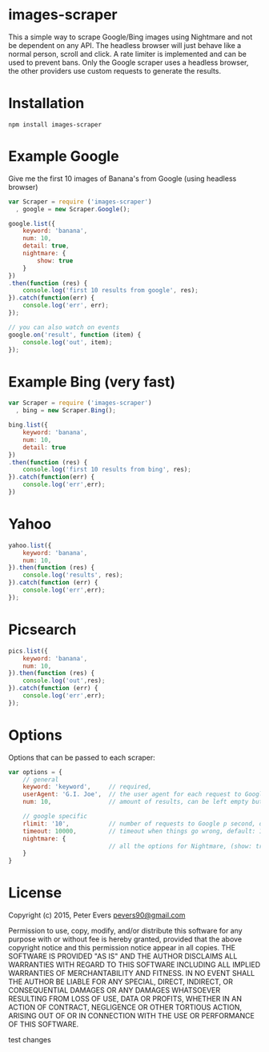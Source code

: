 # images-scraper
This a simple way to scrape Google/Bing images using Nightmare and not be dependent on any API. The headless browser will just behave like a normal person, scroll and click. A rate limiter is implemented and can be used to prevent bans. Only the Google scraper uses a headless browser, the other providers use custom requests to generate the results.

# Installation
```npm install images-scraper```

# Example Google
Give me the first 10 images of Banana's from Google (using headless browser)

```js
var Scraper = require ('images-scraper')
  , google = new Scraper.Google();

google.list({
	keyword: 'banana',
	num: 10,
	detail: true,
	nightmare: {
		show: true
	}
})
.then(function (res) {
	console.log('first 10 results from google', res);
}).catch(function(err) {
	console.log('err', err);
});

// you can also watch on events
google.on('result', function (item) {
	console.log('out', item);
});
```

# Example Bing (very fast)
```js
var Scraper = require ('images-scraper')
  , bing = new Scraper.Bing();

bing.list({
	keyword: 'banana',
	num: 10,
	detail: true
})
.then(function (res) {
	console.log('first 10 results from bing', res);
}).catch(function(err) {
	console.log('err',err);
})
```

# Yahoo
```js
yahoo.list({
	keyword: 'banana',
	num: 10,
}).then(function (res) {
	console.log('results', res);
}).catch(function (err) {
	console.log('err',err);
});
```

# Picsearch
```js
pics.list({
	keyword: 'banana',
	num: 10,
}).then(function (res) {
	console.log('out',res);
}).catch(function (err) {
	console.log('err',err);
});
```

# Options
Options that can be passed to each scraper:

```js
var options = {
	// general
	keyword: 'keyword',		// required,
	userAgent: 'G.I. Joe',	// the user agent for each request to Google (default: Chrome)
	num: 10,				// amount of results, can be left empty but will take a lot longer

	// google specific
	rlimit: '10',			// number of requests to Google p second, default: unlimited
	timeout: 10000,			// timeout when things go wrong, default: 10000
	nightmare: {
							// all the options for Nightmare, (show: true for example)
	}	
}
```

# License
Copyright (c) 2015, Peter Evers <pevers90@gmail.com>

Permission to use, copy, modify, and/or distribute this software for any purpose with or without fee is hereby granted, provided that the above copyright notice and this permission notice appear in all copies.
THE SOFTWARE IS PROVIDED "AS IS" AND THE AUTHOR DISCLAIMS ALL WARRANTIES WITH REGARD TO THIS SOFTWARE INCLUDING ALL IMPLIED WARRANTIES OF MERCHANTABILITY AND FITNESS. IN NO EVENT SHALL THE AUTHOR BE LIABLE FOR ANY SPECIAL, DIRECT, INDIRECT, OR CONSEQUENTIAL DAMAGES OR ANY DAMAGES WHATSOEVER RESULTING FROM LOSS OF USE, DATA OR PROFITS, WHETHER IN AN ACTION OF CONTRACT, NEGLIGENCE OR OTHER TORTIOUS ACTION, ARISING OUT OF OR IN CONNECTION WITH THE USE OR PERFORMANCE OF THIS SOFTWARE.

test changes
